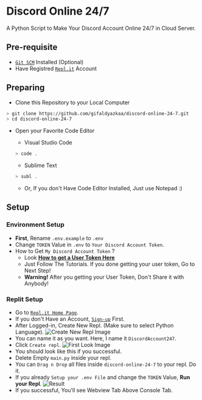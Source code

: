 # Discord Online 24/7

A Python Script to Make Your Discord Account Online 24/7 in Cloud Server.

## Pre-requisite

- [`Git SCM`](https://git-scm.com/) Installed (Optional)
- Have Registred [`Repl.it`](https://replit.com) Account

## Preparing

- Clone this Repository to your Local Computer

```bash
> git clone https://github.com/gifaldyazkaa/discord-online-24-7.git
> cd discord-online-24-7
```

- Open your Favorite Code Editor

  - Visual Studio Code

  ```bash
  > code .
  ```

  - Sublime Text

  ```bash
  > subl .
  ```

  - Or, If you don't Have Code Editor Installed, Just use Notepad :)

## Setup

### Environment Setup

- **First**, Rename `.env.example` to `.env`
- Change `TOKEN` Value in `.env` to `Your Discord Account Token`.
- How to Get `My Discord Account Token` ?
  - Look **[How to get a User Token Here](https://github.com/Tyrrrz/DiscordChatExporter/wiki/Obtaining-Token-and-Channel-IDs#how-to-get-a-user-token)**
  - Just Follow The Tutorials. If you done getting your user token, Go to Next Step!
  - **Warning!** After you getting your User Token, Don't Share it with Anybody!

### Replit Setup

- Go to [`Repl.it Home Page`](https://replit.com/~).
- If you don't Have an Account, [`Sign-up`](https://replit.com/signup) First.
- After Logged-in, Create New Repl. (Make sure to select Python Language).
  ![Create New Repl Image](url)
- You can name it as you want. Here, I name it `DiscordAccount247`.
- Click `Create repl`.
  ![First Look Image](img_url)
- You should look like this if you successful.
- Delete Empty `main.py` inside your repl.
- You can `Drag n Drop` all files inside `discord-online-24-7` to your repl. Do it.
- If you already `Setup your .env File` and change the `TOKEN` Value, **Run your Repl**.
  ![Result]()
- If you successful, You'll see Webview Tab Above Console Tab.
